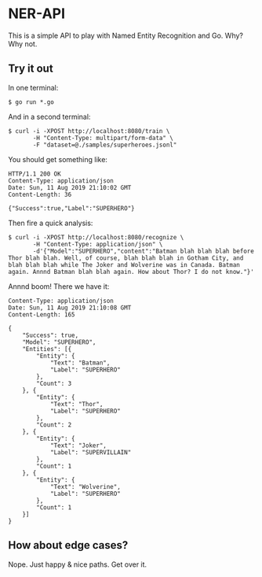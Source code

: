 # NER-API

This is a simple API to play with Named Entity Recognition and Go. Why? Why not.

## Try it out

In one terminal:

    $ go run *.go

And in a second terminal:

    $ curl -i -XPOST http://localhost:8080/train \
           -H "Content-Type: multipart/form-data" \
           -F "dataset=@./samples/superheroes.jsonl"

You should get something like:

    HTTP/1.1 200 OK
    Content-Type: application/json
    Date: Sun, 11 Aug 2019 21:10:02 GMT
    Content-Length: 36

    {"Success":true,"Label":"SUPERHERO"}

Then fire a quick analysis:

    $ curl -i -XPOST http://localhost:8080/recognize \
           -H "Content-Type: application/json" \
           -d'{"Model":"SUPERHERO","content":"Batman blah blah blah before Thor blah blah. Well, of course, blah blah blah in Gotham City, and blah blah blah while The Joker and Wolverine was in Canada. Batman again. Annnd Batman blah blah again. How about Thor? I do not know."}'

Annnd boom! There we have it:

    Content-Type: application/json
    Date: Sun, 11 Aug 2019 21:10:08 GMT
    Content-Length: 165

    {
        "Success": true,
        "Model": "SUPERHERO",
        "Entities": [{
            "Entity": {
                "Text": "Batman",
                "Label": "SUPERHERO"
            },
            "Count": 3
        }, {
            "Entity": {
                "Text": "Thor",
                "Label": "SUPERHERO"
            },
            "Count": 2
        }, {
            "Entity": {
                "Text": "Joker",
                "Label": "SUPERVILLAIN"
            },
            "Count": 1
        }, {
            "Entity": {
                "Text": "Wolverine",
                "Label": "SUPERHERO"
            },
            "Count": 1
        }]
    }

## How about edge cases?

Nope. Just happy & nice paths. Get over it.